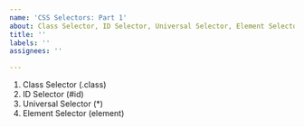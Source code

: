 ```yaml
---
name: 'CSS Selectors: Part 1'
about: Class Selector, ID Selector, Universal Selector, Element Selector
title: ''
labels: ''
assignees: ''

---
```


1. Class Selector (.class)
2. ID Selector (#id)
3. Universal Selector (*)
4. Element Selector (element)
